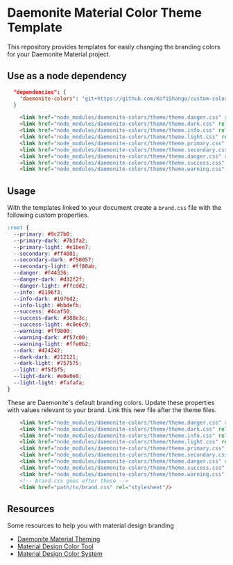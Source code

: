 # Daemonite Material Color Theme Template

This repository provides templates for easily changing the branding colors for your Daemonite Material project.

## Use as a node dependency

```json
  "dependencies": {
    "daemonite-colors": "git+https://github.com/KofiShango/custom-colors-daemonite-material.git"
  }
```

```html
    <link href="node_modules/daemonite-colors/theme/theme.danger.css" rel="stylesheet"/>
    <link href="node_modules/daemonite-colors/theme/theme.dark.css" rel="stylesheet"/>
    <link href="node_modules/daemonite-colors/theme/theme.info.css" rel="stylesheet"/>
    <link href="node_modules/daemonite-colors/theme/theme.light.css" rel="stylesheet"/>
    <link href="node_modules/daemonite-colors/theme/theme.primary.css" rel="stylesheet"/>
    <link href="node_modules/daemonite-colors/theme/theme.secondary.css" rel="stylesheet"/>
    <link href="node_modules/daemonite-colors/theme/theme.danger.css" rel="stylesheet"/>
    <link href="node_modules/daemonite-colors/theme/theme.success.css" rel="stylesheet"/>
    <link href="node_modules/daemonite-colors/theme/theme.warning.css" rel="stylesheet"/>
```

## Usage

With the templates linked to your document create a `brand.css` file with the following custom properties.

```css
:root {
  --primary: #9c27b0;
  --primary-dark: #7b1fa2;
  --primary-light: #e1bee7;
  --secondary: #ff4081;
  --secondary-dark: #f50057;
  --secondary-light: #ff80ab;
  --danger: #f44336;
  --danger-dark: #d32f2f;
  --danger-light: #ffcdd2;
  --info: #2196f3;
  --info-dark: #1976d2;
  --info-light: #bbdefb;
  --success: #4caf50;
  --success-dark: #388e3c;
  --success-light: #c8e6c9;
  --warning: #ff9800;
  --warning-dark: #f57c00;
  --warning-light: #ffe0b2;
  --dark: #424242;
  --dark-dark: #212121;
  --dark-light: #757575;
  --light: #f5f5f5;
  --light-dark: #e0e0e0;
  --light-light: #fafafa;
}
```

These are Daemonite's default branding colors.
Update these properties with values relevant to your brand.
Link this new file after the theme files.


```html
    <link href="node_modules/daemonite-colors/theme/theme.danger.css" rel="stylesheet"/>
    <link href="node_modules/daemonite-colors/theme/theme.dark.css" rel="stylesheet"/>
    <link href="node_modules/daemonite-colors/theme/theme.info.css" rel="stylesheet"/>
    <link href="node_modules/daemonite-colors/theme/theme.light.css" rel="stylesheet"/>
    <link href="node_modules/daemonite-colors/theme/theme.primary.css" rel="stylesheet"/>
    <link href="node_modules/daemonite-colors/theme/theme.secondary.css" rel="stylesheet"/>
    <link href="node_modules/daemonite-colors/theme/theme.danger.css" rel="stylesheet"/>
    <link href="node_modules/daemonite-colors/theme/theme.success.css" rel="stylesheet"/>
    <link href="node_modules/daemonite-colors/theme/theme.warning.css" rel="stylesheet"/>
    <!-- brand.css goes after these -->
    <link href="path/to/brand.css" rel="stylesheet"/>
```

## Resources

Some resources to help you with material design branding

* [Daemonite Material Theming](http://daemonite.github.io/material/docs/4.1/getting-started/theming/)
* [Material Design Color Tool](https://material.io/tools/color/#!/?view.left=0&view.right=0)
* [Material Design Color System](https://material.io/design/color/the-color-system.html)
